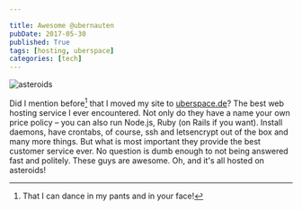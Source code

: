 ```yaml
---

title: Awesome @ubernauten
pubDate: 2017-05-30
published: True
tags: [hosting, uberspace]
categories: [tech]
---
```


![asteroids](/assets/images/uberspace/badge-white-fmz-asteroids.png)

Did I mention before[^1] that I moved my site to [uberspace.de](https://uberspace.de)? The best web hosting service I ever encountered. Not only do they have a name your own price policy – you can also run Node.js, Ruby (on Rails if you want). Install daemons, have crontabs, of course, ssh and letsencrypt out of the box and many more things. But what is most important they provide the best customer service ever. No question is dumb enough to not being answered fast and politely. These guys are awesome. Oh, and it's all hosted on asteroids!

[^1]: That I can dance in my pants and in your face!
